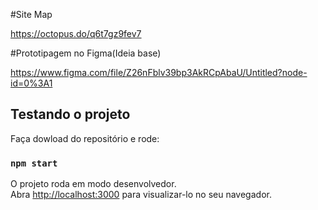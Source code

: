 #Site Map

https://octopus.do/q6t7gz9fev7

#Prototipagem no Figma(Ideia base)

https://www.figma.com/file/Z26nFblv39bp3AkRCpAbaU/Untitled?node-id=0%3A1

## Testando o projeto

Faça dowload do repositório e rode:

### `npm start`

O projeto roda em modo desenvolvedor.\
Abra [http://localhost:3000](http://localhost:3000) para visualizar-lo no seu navegador.
